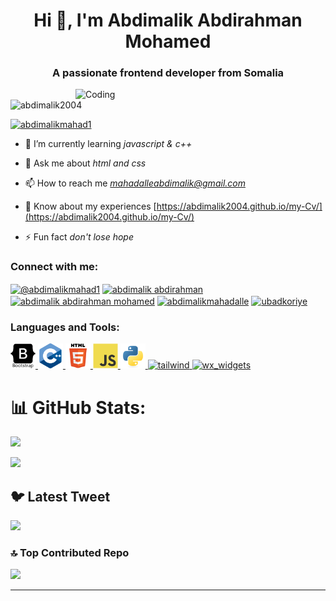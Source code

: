 <h1 align="center">Hi 👋, I'm Abdimalik Abdirahman Mohamed</h1>
<h3 align="center">A passionate frontend developer from Somalia</h3>
<img align="right" alt="Coding" width="400" src="https://camo.githubusercontent.com/f6ceef6182b0f307f57a53dce6d6f1e5821019109609bbcdf4b776e912949503/68747470733a2f2f6d656469612e74656e6f722e636f6d2f714a35657656732d5f755541414141432f636f64696e672e676966">
<p align="left"> <img src="https://komarev.com/ghpvc/?username=abdimalik2004&label=Profile%20views&color=0e75b6&style=flat" alt="abdimalik2004" /> </p>
<p align="left"> <a href="https://twitter.com/@abdimalikmahad1" target="blank"><img src="https://img.shields.io/twitter/follow/abdimalikmahad1?logo=twitter&style=for-the-badge" alt="abdimalikmahad1" /></a> </p>

- 🌱 I’m currently learning *javascript & c++*

- 💬 Ask me about *html and css*

- 📫 How to reach me *mahadalleabdimalik@gmail.com*

- 📄 Know about my experiences [https://abdimalik2004.github.io/my-Cv/](https://abdimalik2004.github.io/my-Cv/)

- ⚡ Fun fact *don't lose hope*

<h3 align="left">Connect with me:</h3>
<p align="left">
<a href="https://twitter.com/@abdimalikmahad1" target="blank"><img align="center" src="https://raw.githubusercontent.com/rahuldkjain/github-profile-readme-generator/master/src/images/icons/Social/twitter.svg" alt="@abdimalikmahad1" height="30" width="40" /></a>
<a href="https://www.linkedin.com/in/abdimalik-abdirahman-544444251/" target="_blank"><img align="center" src="https://raw.githubusercontent.com/rahuldkjain/github-profile-readme-generator/master/src/images/icons/Social/linked-in-alt.svg" alt="abdimalik abdirahman" height="30" width="40" /></a>
<a href="https://www.facebook.com/abdimalik.abdirahman21/" target="blank"><img align="center" src="https://raw.githubusercontent.com/rahuldkjain/github-profile-readme-generator/master/src/images/icons/Social/facebook.svg" alt="abdimalik abdirahman mohamed" height="30" width="40" /></a>
<a href="https://instagram.com/abdimalikmahadalle" target="blank"><img align="center" src="https://raw.githubusercontent.com/rahuldkjain/github-profile-readme-generator/master/src/images/icons/Social/instagram.svg" alt="abdimalikmahadalle" height="30" width="40" /></a>
<a href="https://www.youtube.com/@ubadkoriye" target="blank"><img align="center" src="https://raw.githubusercontent.com/rahuldkjain/github-profile-readme-generator/master/src/images/icons/Social/youtube.svg" alt="ubadkoriye" height="30" width="40" /></a>
</p>

<h3 align="left">Languages and Tools:</h3>
<p align="left"> <a href="https://getbootstrap.com" target="_blank" rel="noreferrer"> <img src="https://raw.githubusercontent.com/devicons/devicon/master/icons/bootstrap/bootstrap-plain-wordmark.svg" alt="bootstrap" width="40" height="40"/> </a> <a href="https://www.w3schools.com/cpp/" target="_blank" rel="noreferrer"> <img src="https://raw.githubusercontent.com/devicons/devicon/master/icons/cplusplus/cplusplus-original.svg" alt="cplusplus" width="40" height="40"/> </a> <a href="https://www.w3.org/html/" target="_blank" rel="noreferrer"> <img src="https://raw.githubusercontent.com/devicons/devicon/master/icons/html5/html5-original-wordmark.svg" alt="html5" width="40" height="40"/> </a> <a href="https://developer.mozilla.org/en-US/docs/Web/JavaScript" target="_blank" rel="noreferrer"> <img src="https://raw.githubusercontent.com/devicons/devicon/master/icons/javascript/javascript-original.svg" alt="javascript" width="40" height="40"/> </a> <a href="https://www.python.org" target="_blank" rel="noreferrer"> <img src="https://raw.githubusercontent.com/devicons/devicon/master/icons/python/python-original.svg" alt="python" width="40" height="40"/> </a> <a href="https://tailwindcss.com/" target="_blank" rel="noreferrer"> <img src="https://www.vectorlogo.zone/logos/tailwindcss/tailwindcss-icon.svg" alt="tailwind" width="40" height="40"/> </a> <a href="https://www.wxwidgets.org/" target="_blank" rel="noreferrer"> <img src="https://upload.wikimedia.org/wikipedia/commons/b/bb/WxWidgets.svg" alt="wx_widgets" width="40" height="40"/> </a> </p>

# 📊 GitHub Stats:
![](https://github-readme-stats-git-masterrstaa-rickstaa.vercel.app/api?username=abdimalik2004&theme=radical&hide_border=false&include_all_commits=true&count_private=false)<br/>

![](https://github-readme-stats.vercel.app/api/top-langs/?username=abdimalik2004&theme=radical&hide_border=false&include_all_commits=true&count_private=false&layout=compact)

## 🐦 Latest Tweet
[![](https://gtce.itsvg.in/api?username=@AbdimalikMahad1)](https://github.com/VishwaGauravIn/github-twitter-card-embed)

### 🔝 Top Contributed Repo
![](https://github-contributor-stats.vercel.app/api?username=abdimalik2004&limit=5&theme=dark&combine_all_yearly_contributions=true)

---

<!-- Proudly created with GPRM ( https://gprm.itsvg.in ) -->
